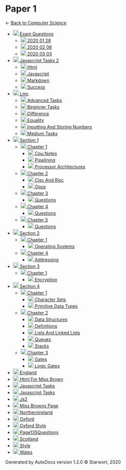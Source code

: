 <style>img{height:18px;margin-bottom:-3px}</style>
# Paper 1

← [Back to Computer Science](..)

- [![Folder](https://starwort.github.io/computer-science/icon-splw.png) Exam Questions](exam_questions/index.html)
  - [![MD file](https://img.icons8.com/windows/512/4a90e2/regular-document.png) 2020 01 28](exam_questions/2020_01_28.html)
  - [![MD file](https://img.icons8.com/windows/512/4a90e2/regular-document.png) 2020 02 06](exam_questions/2020_02_06.html)
  - [![MD file](https://img.icons8.com/windows/512/4a90e2/regular-document.png) 2020 03 03](exam_questions/2020_03_03.html)
- [![Folder](https://starwort.github.io/computer-science/icon-splw.png) Javascript Tasks 2](javascript_tasks_2/index.html)
  - [![JS file](https://img.icons8.com/windows/512/4a90e2/js.png) Html](javascript_tasks_2/html.js)
  - [![MD file](https://img.icons8.com/windows/512/4a90e2/regular-document.png) Javascript](javascript_tasks_2/javascript.html)
  - [![HTML file](https://img.icons8.com/windows/512/4a90e2/regular-document.png) Markdown](javascript_tasks_2/markdown.html)
  - [![MD file](https://img.icons8.com/windows/512/4a90e2/regular-document.png) Success](javascript_tasks_2/success.html)
- [![Folder](https://starwort.github.io/computer-science/icon-splw.png) Lmc](lmc/index.html)
  - [![LMC file](https://img.icons8.com/windows/512/4a90e2/important-file.png) Advanced Tasks](lmc/advanced_tasks.lmc)
  - [![LMC file](https://img.icons8.com/windows/512/4a90e2/important-file.png) Beginner Tasks](lmc/beginner_tasks.lmc)
  - [![LMC file](https://img.icons8.com/windows/512/4a90e2/important-file.png) Difference](lmc/difference.lmc)
  - [![LMC file](https://img.icons8.com/windows/512/4a90e2/important-file.png) Equality](lmc/equality.lmc)
  - [![LMC file](https://img.icons8.com/windows/512/4a90e2/important-file.png) Inputting And Storing Numbers](lmc/inputting_and_storing_numbers.lmc)
  - [![LMC file](https://img.icons8.com/windows/512/4a90e2/important-file.png) Medium Tasks](lmc/medium_tasks.lmc)
- [![Folder](https://starwort.github.io/computer-science/icon-splw.png) Section 1](section_1/index.html)
  - [![Folder](https://starwort.github.io/computer-science/icon-splw.png) Chapter 1](section_1/chapter_1/index.html)
    - [![MD file](https://img.icons8.com/windows/512/4a90e2/regular-document.png) Cpu Notes](section_1/chapter_1/cpu_notes.html)
    - [![MD file](https://img.icons8.com/windows/512/4a90e2/regular-document.png) Pipelining](section_1/chapter_1/pipelining.html)
    - [![MD file](https://img.icons8.com/windows/512/4a90e2/regular-document.png) Processor Architectures](section_1/chapter_1/processor_architectures.html)
  - [![Folder](https://starwort.github.io/computer-science/icon-splw.png) Chapter 2](section_1/chapter_2/index.html)
    - [![MD file](https://img.icons8.com/windows/512/4a90e2/regular-document.png) Cisc And Risc](section_1/chapter_2/cisc_and_risc.html)
    - [![MD file](https://img.icons8.com/windows/512/4a90e2/regular-document.png) Gpus](section_1/chapter_2/gpus.html)
  - [![Folder](https://starwort.github.io/computer-science/icon-splw.png) Chapter 3](section_1/chapter_3/index.html)
    - [![MD file](https://img.icons8.com/windows/512/4a90e2/regular-document.png) Questions](section_1/chapter_3/questions.html)
  - [![Folder](https://starwort.github.io/computer-science/icon-splw.png) Chapter 4](section_1/chapter_4/index.html)
    - [![MD file](https://img.icons8.com/windows/512/4a90e2/regular-document.png) Questions](section_1/chapter_4/questions.html)
  - [![Folder](https://starwort.github.io/computer-science/icon-splw.png) Chapter 5](section_1/chapter_5/index.html)
    - [![MD file](https://img.icons8.com/windows/512/4a90e2/regular-document.png) Questions](section_1/chapter_5/questions.html)
- [![Folder](https://starwort.github.io/computer-science/icon-splw.png) Section 2](section_2/index.html)
  - [![Folder](https://starwort.github.io/computer-science/icon-splw.png) Chapter 1](section_2/chapter_1/index.html)
    - [![MD file](https://img.icons8.com/windows/512/4a90e2/regular-document.png) Operating Systems](section_2/chapter_1/operating_systems.html)
  - [![Folder](https://starwort.github.io/computer-science/icon-splw.png) Chapter 4](section_2/chapter_4/index.html)
    - [![MD file](https://img.icons8.com/windows/512/4a90e2/regular-document.png) Addressing](section_2/chapter_4/addressing.html)
- [![Folder](https://starwort.github.io/computer-science/icon-splw.png) Section 3](section_3/index.html)
  - [![Folder](https://starwort.github.io/computer-science/icon-splw.png) Chapter 1](section_3/chapter_1/index.html)
    - [![MD file](https://img.icons8.com/windows/512/4a90e2/regular-document.png) Encryption](section_3/chapter_1/encryption.html)
- [![Folder](https://starwort.github.io/computer-science/icon-splw.png) Section 4](section_4/index.html)
  - [![Folder](https://starwort.github.io/computer-science/icon-splw.png) Chapter 1](section_4/chapter_1/index.html)
    - [![MD file](https://img.icons8.com/windows/512/4a90e2/regular-document.png) Character Sets](section_4/chapter_1/character_sets.html)
    - [![MD file](https://img.icons8.com/windows/512/4a90e2/regular-document.png) Primitive Data Types](section_4/chapter_1/primitive_data_types.html)
  - [![Folder](https://starwort.github.io/computer-science/icon-splw.png) Chapter 2](section_4/chapter_2/index.html)
    - [![MD file](https://img.icons8.com/windows/512/4a90e2/regular-document.png) Data Structures](section_4/chapter_2/data_structures.html)
    - [![MD file](https://img.icons8.com/windows/512/4a90e2/regular-document.png) Definitions](section_4/chapter_2/definitions.html)
    - [![MD file](https://img.icons8.com/windows/512/4a90e2/regular-document.png) Lists And Linked Lists](section_4/chapter_2/lists_and_linked_lists.html)
    - [![MD file](https://img.icons8.com/windows/512/4a90e2/regular-document.png) Queues](section_4/chapter_2/queues.html)
    - [![MD file](https://img.icons8.com/windows/512/4a90e2/regular-document.png) Stacks](section_4/chapter_2/stacks.html)
  - [![Folder](https://starwort.github.io/computer-science/icon-splw.png) Chapter 3](section_4/chapter_3/index.html)
    - [![PNG file](https://img.icons8.com/windows/512/4a90e2/image-document.png) Gates](section_4/chapter_3/gates.png)
    - [![MD file](https://img.icons8.com/windows/512/4a90e2/regular-document.png) Logic Gates](section_4/chapter_3/logic_gates.html)
- [![HTML file](https://img.icons8.com/windows/512/4a90e2/regular-document.png) England](england.html)
- [![HTML file](https://img.icons8.com/windows/512/4a90e2/regular-document.png) Html For Miss Brown](html_for_miss_brown.html)
- [![HTML file](https://img.icons8.com/windows/512/4a90e2/regular-document.png) Javascript Tasks](javascript_tasks.html)
- [![PNG file](https://img.icons8.com/windows/512/4a90e2/image-document.png) Javascript Tasks](javascript_tasks.png)
- [![JS file](https://img.icons8.com/windows/512/4a90e2/js.png) Js2](js2.js)
- [![HTML file](https://img.icons8.com/windows/512/4a90e2/regular-document.png) Miss Browns Page](miss_browns_page.html)
- [![HTML file](https://img.icons8.com/windows/512/4a90e2/regular-document.png) Northernireland](northernIreland.html)
- [![HTML file](https://img.icons8.com/windows/512/4a90e2/regular-document.png) Oxford](oxford.html)
- [![CSS file](https://img.icons8.com/windows/512/4a90e2/css.png) Oxford Style](oxford_style.css)
- [![TXT file](https://img.icons8.com/windows/512/4a90e2/document.png) Page135Questions](page135questions.txt)
- [![HTML file](https://img.icons8.com/windows/512/4a90e2/regular-document.png) Scotland](scotland.html)
- [![CSS file](https://img.icons8.com/windows/512/4a90e2/css.png) Style](style.css)
- [![HTML file](https://img.icons8.com/windows/512/4a90e2/regular-document.png) Wales](wales.html)

Generated by AutoDocs version 1.2.0 © Starwort, 2020
